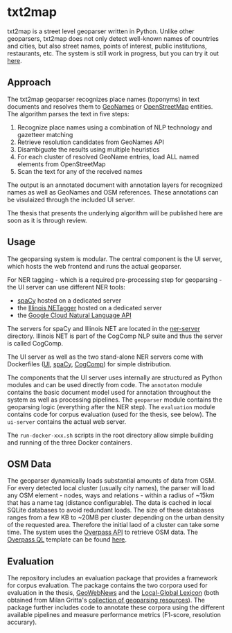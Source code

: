# txt2map

txt2map is a street level geoparser written in Python. Unlike other geoparsers, txt2map does not only detect well-known names of countries and cities, but also street names, points of interest, public institutions, restaurants, etc. The system is still work in progress, but you can try it out [here](http://54.229.3.214). 

## Approach

The txt2map geoparser recognizes place names (toponyms) in text documents and resolves them to [GeoNames](https://www.geonames.org) or [OpenStreetMap](https://www.openstreetmap.org) entities. The algorithm parses the text in five steps:

1. Recognize place names using a combination of NLP technology and gazetteer matching
2. Retrieve resolution candidates from GeoNames API
3. Disambiguate the results using multiple heuristics
4. For each cluster of resolved GeoName entries, load ALL named elements from OpenStreetMap
5. Scan the text for any of the received names

The output is an annotated document with annotation layers for recognized names as well as GeoNames and OSM references. These annotations can be visulaized through the included UI server. 

The thesis that presents the underlying algorithm will be published here are soon as it is through review.


## Usage

The geoparsing system is modular. The central component is the UI server, which hosts the web frontend and runs the actual geoparser. 

For NER tagging - which is a required pre-processing step for geoparsing - the UI server can use different NER tools:

- [spaCy](https://spacy.io) hosted on a dedicated server
- the [Illinois NETagger](https://cogcomp.seas.upenn.edu/page/software_view/NETagger) hosted on a dedicated server
- the [Google Cloud Natural Language API](https://cloud.google.com/natural-language/)

The servers for spaCy and Illinois NET are located in the [ner-server](ner-server) directory. Illinois NET is part of the CogComp NLP suite and thus the server is called CogComp.

The UI server as well as the two stand-alone NER servers come with Dockerfiles ([UI](Dockerfile), [spaCy](ner-server/spacy/Dockerfile), [CogComp](ner-server/cogcomp/Dockerfile)) for simple distribution.

The components that the UI server uses internally are structured as Python modules and can be used directly from code. The `annotaton` module contains the basic document model used for annotation throughout the system as well as processing pipelines. The `geoparser` module contains the geoparsing logic (everything after the NER step). The `evaluation` module contains code for corpus evaluation (used for the thesis, see below). The `ui-server` contains the actual web server.

The `run-docker-xxx.sh` scripts in the root directory allow simple building and running of the three Docker containers.


## OSM Data

The geoparser dynamically loads substantial amounts of data from OSM. For every detected local cluster (usually city names), the parser will load any OSM element - nodes, ways and relations - within a radius of ~15km that has a name tag (distance configurable). The data is cached in local SQLite databases to avoid redundant loads. The size of these databases ranges from a few KB to ~20MB per cluster depending on the urban density of the requested area. Therefore the initial laod of a cluster can take some time. The system uses the [Overpass API](https://wiki.openstreetmap.org/wiki/Overpass_API) to retrieve OSM data. The [Overpass QL](https://wiki.openstreetmap.org/wiki/Overpass_API/Overpass_QL) template can be found [here](geoparser/osm.py#L84). 


## Evaluation

The repository includes an evaluation package that provides a framework for corpus evaluation. The package contains the two corpora used for evaluation in the thesis, [GeoWebNews](https://link.springer.com/article/10.1007/s10579-019-09475-3) and the [Local-Global Lexicon](https://ieeexplore.ieee.org/abstract/document/5447903) (both obtained from Milan Gritta's [collection of geoparsing resources](https://github.com/milangritta/Pragmatic-Guide-to-Geoparsing-Evaluation)). The package further includes code to annotate these corpora using the different available pipelines and measure performance metrics (F1-score, resolution accurary).